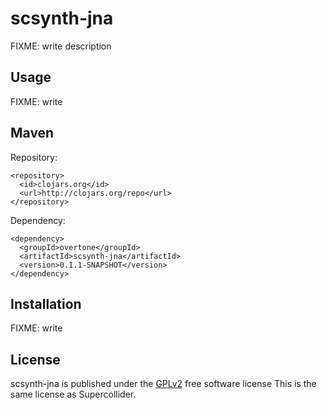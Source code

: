 # scsynth-jna

FIXME: write description

## Usage

FIXME: write

## Maven

Repository:

    <repository>
      <id>clojars.org</id>
      <url>http://clojars.org/repo</url>
    </repository>

Dependency:

    <dependency>
      <groupId>overtone</groupId>
      <artifactId>scsynth-jna</artifactId>
      <version>0.1.1-SNAPSHOT</version>
    </dependency>

## Installation

FIXME: write

## License

scsynth-jna is published under the [GPLv2](http://www.gnu.org/licenses/gpl-2.0.html) free software license 
This is the same license as Supercollider.

